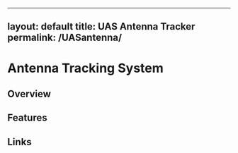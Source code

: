 
---
layout: default
title: UAS Antenna Tracker
permalink: /UASantenna/
---

# Antenna Tracking System 


## Overview

## Features

## Links
